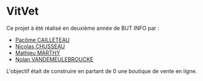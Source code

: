 # VitVet

Ce projet à été réalisé en deuxième année de BUT INFO par :
- [Pacôme CAILLETEAU](https://github.com/PacomeCailleteau)
- [Nicolas CHUSSEAU](https://github.com/NicolasChusseau)
- [Mathieu MARTHY](https://github.com/mathieuMarthy)
- [Nolan VANDEMEULEBROUCKE](https://github.com/NolanVande)

L'objectif était de construire en partant de 0 une boutique de vente en ligne. 

